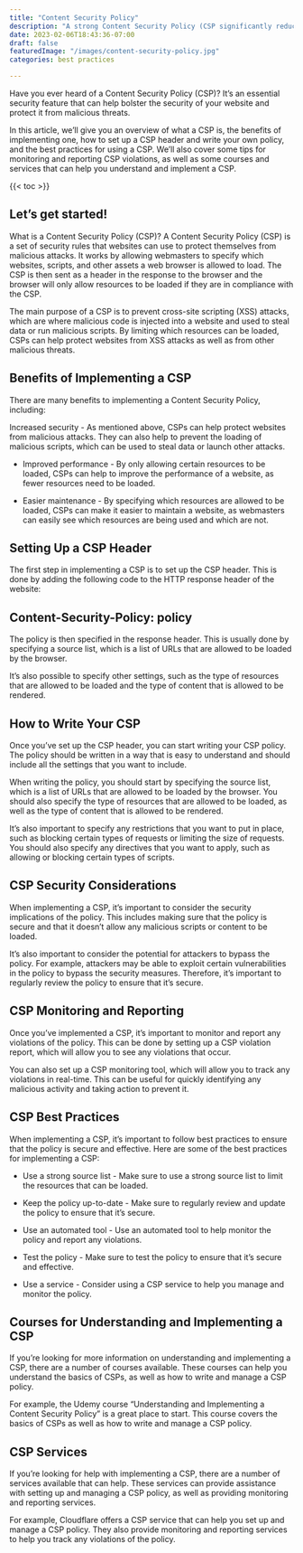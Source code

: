 ```yaml
---
title: "Content Security Policy"
description: "A strong Content Security Policy (CSP significantly reduces the risk of cross-site scripting (XSS) attacks."
date: 2023-02-06T18:43:36-07:00
draft: false
featuredImage: "/images/content-security-policy.jpg"
categories: best practices

---
```


Have you ever heard of a Content Security Policy (CSP)? It’s an essential security feature that can help bolster the security of your website and protect it from malicious threats.

In this article, we’ll give you an overview of what a CSP is, the benefits of implementing one, how to set up a CSP header and write your own policy, and the best practices for using a CSP. We’ll also cover some tips for monitoring and reporting CSP violations, as well as some courses and services that can help you understand and implement a CSP.

{{< toc >}}

## Let’s get started!
What is a Content Security Policy (CSP)?
A Content Security Policy (CSP) is a set of security rules that websites can use to protect themselves from malicious attacks. It works by allowing webmasters to specify which websites, scripts, and other assets a web browser is allowed to load. The CSP is then sent as a header in the response to the browser and the browser will only allow resources to be loaded if they are in compliance with the CSP.

The main purpose of a CSP is to prevent cross-site scripting (XSS) attacks, which are where malicious code is injected into a website and used to steal data or run malicious scripts. By limiting which resources can be loaded, CSPs can help protect websites from XSS attacks as well as from other malicious threats.

## Benefits of Implementing a CSP
There are many benefits to implementing a Content Security Policy, including:

Increased security - As mentioned above, CSPs can help protect websites from malicious attacks. They can also help to prevent the loading of malicious scripts, which can be used to steal data or launch other attacks.

- Improved performance - By only allowing certain resources to be loaded, CSPs can help to improve the performance of a website, as fewer resources need to be loaded.

- Easier maintenance - By specifying which resources are allowed to be loaded, CSPs can make it easier to maintain a website, as webmasters can easily see which resources are being used and which are not.

## Setting Up a CSP Header
The first step in implementing a CSP is to set up the CSP header. This is done by adding the following code to the HTTP response header of the website:

## Content-Security-Policy: policy
The policy is then specified in the response header. This is usually done by specifying a source list, which is a list of URLs that are allowed to be loaded by the browser.

It’s also possible to specify other settings, such as the type of resources that are allowed to be loaded and the type of content that is allowed to be rendered.

## How to Write Your CSP
Once you’ve set up the CSP header, you can start writing your CSP policy. The policy should be written in a way that is easy to understand and should include all the settings that you want to include.

When writing the policy, you should start by specifying the source list, which is a list of URLs that are allowed to be loaded by the browser. You should also specify the type of resources that are allowed to be loaded, as well as the type of content that is allowed to be rendered.

It’s also important to specify any restrictions that you want to put in place, such as blocking certain types of requests or limiting the size of requests. You should also specify any directives that you want to apply, such as allowing or blocking certain types of scripts.

## CSP Security Considerations
When implementing a CSP, it’s important to consider the security implications of the policy. This includes making sure that the policy is secure and that it doesn’t allow any malicious scripts or content to be loaded.

It’s also important to consider the potential for attackers to bypass the policy. For example, attackers may be able to exploit certain vulnerabilities in the policy to bypass the security measures. Therefore, it’s important to regularly review the policy to ensure that it’s secure.

## CSP Monitoring and Reporting
Once you’ve implemented a CSP, it’s important to monitor and report any violations of the policy. This can be done by setting up a CSP violation report, which will allow you to see any violations that occur.

You can also set up a CSP monitoring tool, which will allow you to track any violations in real-time. This can be useful for quickly identifying any malicious activity and taking action to prevent it.

## CSP Best Practices
When implementing a CSP, it’s important to follow best practices to ensure that the policy is secure and effective. Here are some of the best practices for implementing a CSP:

- Use a strong source list - Make sure to use a strong source list to limit the resources that can be loaded.

- Keep the policy up-to-date - Make sure to regularly review and update the policy to ensure that it’s secure.

- Use an automated tool - Use an automated tool to help monitor the policy and report any violations.

- Test the policy - Make sure to test the policy to ensure that it’s secure and effective.

- Use a service - Consider using a CSP service to help you manage and monitor the policy.

## Courses for Understanding and Implementing a CSP
If you’re looking for more information on understanding and implementing a CSP, there are a number of courses available. These courses can help you understand the basics of CSPs, as well as how to write and manage a CSP policy.

For example, the Udemy course “Understanding and Implementing a Content Security Policy” is a great place to start. This course covers the basics of CSPs as well as how to write and manage a CSP policy.

## CSP Services
If you’re looking for help with implementing a CSP, there are a number of services available that can help. These services can provide assistance with setting up and managing a CSP policy, as well as providing monitoring and reporting services.

For example, Cloudflare offers a CSP service that can help you set up and manage a CSP policy. They also provide monitoring and reporting services to help you track any violations of the policy.